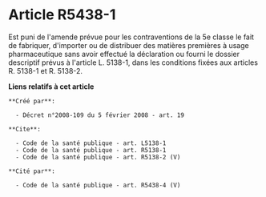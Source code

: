 # Article R5438-1

Est puni de l'amende prévue pour les contraventions de la 5e classe le fait de fabriquer, d'importer ou de distribuer des
matières premières à usage pharmaceutique sans avoir effectué la déclaration ou fourni le dossier descriptif prévus à
l'article L. 5138-1, dans les conditions fixées aux articles R. 5138-1 et R. 5138-2.

**Liens relatifs à cet article**

	**Créé par**:

	  - Décret n°2008-109 du 5 février 2008 - art. 19

	**Cite**:

	  - Code de la santé publique - art. L5138-1
	  - Code de la santé publique - art. R5138-1
	  - Code de la santé publique - art. R5138-2 (V)

	**Cité par**:

	  - Code de la santé publique - art. R5438-4 (V)
